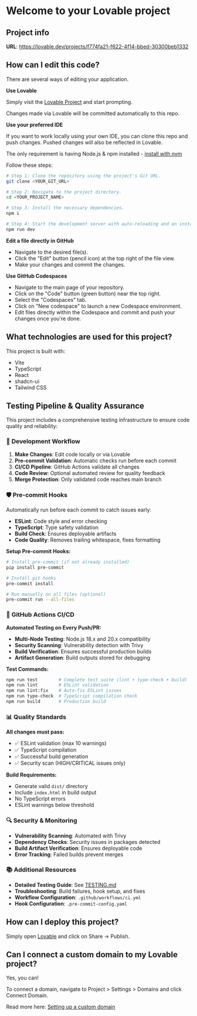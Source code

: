 # Welcome to your Lovable project

## Project info

**URL**: https://lovable.dev/projects/f774fa21-f622-4f14-bbed-30300beb1332

## How can I edit this code?

There are several ways of editing your application.

**Use Lovable**

Simply visit the [Lovable Project](https://lovable.dev/projects/f774fa21-f622-4f14-bbed-30300beb1332) and start prompting.

Changes made via Lovable will be committed automatically to this repo.

**Use your preferred IDE**

If you want to work locally using your own IDE, you can clone this repo and push changes. Pushed changes will also be reflected in Lovable.

The only requirement is having Node.js & npm installed - [install with nvm](https://github.com/nvm-sh/nvm#installing-and-updating)

Follow these steps:

```sh
# Step 1: Clone the repository using the project's Git URL.
git clone <YOUR_GIT_URL>

# Step 2: Navigate to the project directory.
cd <YOUR_PROJECT_NAME>

# Step 3: Install the necessary dependencies.
npm i

# Step 4: Start the development server with auto-reloading and an instant preview.
npm run dev
```

**Edit a file directly in GitHub**

- Navigate to the desired file(s).
- Click the "Edit" button (pencil icon) at the top right of the file view.
- Make your changes and commit the changes.

**Use GitHub Codespaces**

- Navigate to the main page of your repository.
- Click on the "Code" button (green button) near the top right.
- Select the "Codespaces" tab.
- Click on "New codespace" to launch a new Codespace environment.
- Edit files directly within the Codespace and commit and push your changes once you're done.

## What technologies are used for this project?

This project is built with:

- Vite
- TypeScript
- React
- shadcn-ui
- Tailwind CSS

## Testing Pipeline & Quality Assurance

This project includes a comprehensive testing infrastructure to ensure code quality and reliability:

### 🔧 **Development Workflow**

1. **Make Changes**: Edit code locally or via Lovable
2. **Pre-commit Validation**: Automatic checks run before each commit
3. **CI/CD Pipeline**: GitHub Actions validate all changes
4. **Code Review**: Optional automated review for quality feedback
5. **Merge Protection**: Only validated code reaches main branch

### 🛡️ **Pre-commit Hooks**

Automatically run before each commit to catch issues early:

- **ESLint**: Code style and error checking
- **TypeScript**: Type safety validation  
- **Build Check**: Ensures deployable artifacts
- **Code Quality**: Removes trailing whitespace, fixes formatting

**Setup Pre-commit Hooks:**
```sh
# Install pre-commit (if not already installed)
pip install pre-commit

# Install git hooks
pre-commit install

# Run manually on all files (optional)
pre-commit run --all-files
```

### 🚀 **GitHub Actions CI/CD**

**Automated Testing on Every Push/PR:**
- **Multi-Node Testing**: Node.js 18.x and 20.x compatibility
- **Security Scanning**: Vulnerability detection with Trivy
- **Build Verification**: Ensures successful production builds
- **Artifact Generation**: Build outputs stored for debugging

**Test Commands:**
```sh
npm run test        # Complete test suite (lint + type-check + build)
npm run lint        # ESLint validation
npm run lint:fix    # Auto-fix ESLint issues
npm run type-check  # TypeScript compilation check
npm run build       # Production build
```

### 📊 **Quality Standards**

**All changes must pass:**
- ✅ ESLint validation (max 10 warnings)
- ✅ TypeScript compilation 
- ✅ Successful build generation
- ✅ Security scan (HIGH/CRITICAL issues only)

**Build Requirements:**
- Generate valid `dist/` directory
- Include `index.html` in build output
- No TypeScript errors
- ESLint warnings below threshold

### 🔍 **Security & Monitoring**

- **Vulnerability Scanning**: Automated with Trivy
- **Dependency Checks**: Security issues in packages detected
- **Build Artifact Verification**: Ensures deployable code
- **Error Tracking**: Failed builds prevent merges

### 📚 **Additional Resources**

- **Detailed Testing Guide**: See [TESTING.md](./TESTING.md)
- **Troubleshooting**: Build failures, hook setup, and fixes
- **Workflow Configuration**: `.github/workflows/ci.yml`
- **Hook Configuration**: `.pre-commit-config.yaml`

## How can I deploy this project?

Simply open [Lovable](https://lovable.dev/projects/f774fa21-f622-4f14-bbed-30300beb1332) and click on Share -> Publish.

## Can I connect a custom domain to my Lovable project?

Yes, you can!

To connect a domain, navigate to Project > Settings > Domains and click Connect Domain.

Read more here: [Setting up a custom domain](https://docs.lovable.dev/tips-tricks/custom-domain#step-by-step-guide)
